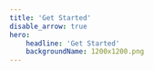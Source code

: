 ```yaml
---
title: 'Get Started'
disable_arrow: true
hero:
    headline: 'Get Started'
    backgroundName: 1200x1200.png
---
```



